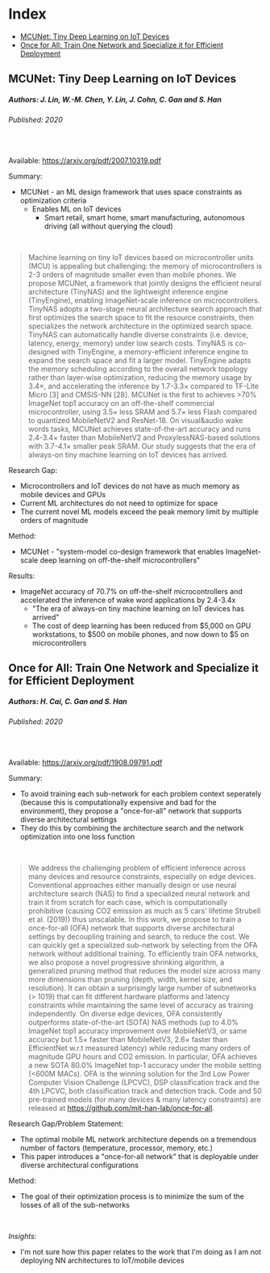 # Index
- [MCUNet: Tiny Deep Learning on IoT Devices](#mcunet-tiny-deep-learning-on-iot-devices)
- [Once for All: Train One Network and Specialize it for Efficient Deployment](#once-for-all-train-one-network-and-specialize-it-for-efficient-deployment)

## MCUNet: Tiny Deep Learning on IoT Devices
##### Authors: J. Lin, W.-M. Chen, Y. Lin, J. Cohn, C. Gan and S. Han
###### Published: 2020

<br />

Available: https://arxiv.org/pdf/2007.10319.pdf<br />

Summary:  
- MCUNet - an ML design framework that uses space constraints as optimization criteria
    - Enables ML on IoT devices
        - Smart retail, smart home, smart manufacturing, autonomous driving (all without querying the cloud)

<br />

> Machine learning on tiny IoT devices based on microcontroller units (MCU) is
appealing but challenging: the memory of microcontrollers is 2-3 orders of magnitude smaller even than mobile phones. We propose MCUNet, a framework that
jointly designs the efficient neural architecture (TinyNAS) and the lightweight
inference engine (TinyEngine), enabling ImageNet-scale inference on microcontrollers. TinyNAS adopts a two-stage neural architecture search approach that
first optimizes the search space to fit the resource constraints, then specializes the
network architecture in the optimized search space. TinyNAS can automatically
handle diverse constraints (i.e. device, latency, energy, memory) under low search
costs. TinyNAS is co-designed with TinyEngine, a memory-efficient inference
engine to expand the search space and fit a larger model. TinyEngine adapts
the memory scheduling according to the overall network topology rather than
layer-wise optimization, reducing the memory usage by 3.4×, and accelerating
the inference by 1.7-3.3× compared to TF-Lite Micro [3] and CMSIS-NN [28].
MCUNet is the first to achieves >70% ImageNet top1 accuracy on an off-the-shelf
commercial microcontroller, using 3.5× less SRAM and 5.7× less Flash compared
to quantized MobileNetV2 and ResNet-18. On visual&audio wake words tasks,
MCUNet achieves state-of-the-art accuracy and runs 2.4-3.4× faster than MobileNetV2 and ProxylessNAS-based solutions with 3.7-4.1× smaller peak SRAM.
Our study suggests that the era of always-on tiny machine learning on IoT devices
has arrived.


Research Gap:
- Microcontrollers and IoT devices do not have as much memory as mobile devices and GPUs
- Current ML architectures do not need to optimize for space
- The current novel ML models exceed the peak memory limit by multiple orders of magnitude

Method:
- MCUNet - "system-model co-design framework that enables ImageNet-scale deep learning on off-the-shelf microcontrollers"


Results:
- ImageNet accuracy of 70.7% on off-the-shelf microcontrollers and accelerated the inference of wake word applications by 2.4-3.4x
    - "The era of always-on tiny machine learning on IoT devices has arrived"
    - The cost of deep learning has been reduced from $5,000 on GPU workstations, to $500 on mobile phones, and now down to $5 on microcontrollers


## Once for All: Train One Network and Specialize it for Efficient Deployment
##### Authors: H. Cai, C. Gan and S. Han
###### Published: 2020

<br />

Available: https://arxiv.org/pdf/1908.09791.pdf<br />

Summary:  
- To avoid training each sub-network for each problem context seperately (because this is computationally expensive and bad for the environment), they propose a "once-for-all" network that supports diverse architectural settings
- They do this by combining the architecture search and the network optimization into one loss function

<br />

> We address the challenging problem of efficient inference across many devices
and resource constraints, especially on edge devices. Conventional approaches
either manually design or use neural architecture search (NAS) to find a specialized
neural network and train it from scratch for each case, which is computationally
prohibitive (causing CO2 emission as much as 5 cars’ lifetime Strubell et al. (2019))
thus unscalable. In this work, we propose to train a once-for-all (OFA) network that
supports diverse architectural settings by decoupling training and search, to reduce
the cost. We can quickly get a specialized sub-network by selecting from the OFA
network without additional training. To efficiently train OFA networks, we also
propose a novel progressive shrinking algorithm, a generalized pruning method
that reduces the model size across many more dimensions than pruning (depth,
width, kernel size, and resolution). It can obtain a surprisingly large number of subnetworks (> 1019) that can fit different hardware platforms and latency constraints
while maintaining the same level of accuracy as training independently. On diverse
edge devices, OFA consistently outperforms state-of-the-art (SOTA) NAS methods
(up to 4.0% ImageNet top1 accuracy improvement over MobileNetV3, or same
accuracy but 1.5× faster than MobileNetV3, 2.6× faster than EfficientNet w.r.t
measured latency) while reducing many orders of magnitude GPU hours and CO2
emission. In particular, OFA achieves a new SOTA 80.0% ImageNet top-1 accuracy
under the mobile setting (<600M MACs). OFA is the winning solution for the
3rd Low Power Computer Vision Challenge (LPCVC), DSP classification track
and the 4th LPCVC, both classification track and detection track. Code and 50
pre-trained models (for many devices & many latency constraints) are released at
https://github.com/mit-han-lab/once-for-all.

Research Gap/Problem Statement:
- The optimal mobile ML network architecture depends on a tremendous number of factors (temperature, processor, memory, etc.)
- This paper introduces a "once-for-all network" that is deployable under diverse architectural configurations

Method:
- The goal of their optimization process is to minimize the sum of the losses of all of the sub-networks 

<br />

*Insights:*
- I'm not sure how this paper relates to the work that I'm doing as I am not deploying NN architectures to IoT/mobile devices
